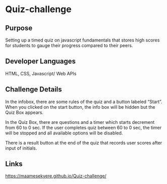 # Quiz-challenge

## Purpose

Setting up a timed quiz on javascript fundamentals that stores high scores for students to gauge their progress compared to their peers.

## Developer Languages

HTML, CSS, Javascript/ Web APIs

## Challenge Details

In the infobox, there are some rules of the quiz and a button labeled “Start”. When you clicked on the start button, the info box will be hidden but the Quiz Box appears.

In the Quiz Box, there are questions and a timer which starts decrement from 60 to 0 sec. If the user completes quiz between 60 to 0 sec, the timer will be stopped and all available options will be disabled.

There is a result button at the end of the quiz that records user scores after input of initials.

## Links
https://maamesekyere.github.io/Quiz-challenge/